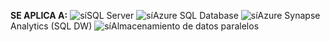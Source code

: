 <Token>**SE APLICA A:** ![sí](media/yes-icon.png)SQL Server ![sí](media/yes-icon.png)Azure SQL Database ![sí](media/yes-icon.png)Azure Synapse Analytics (SQL DW) ![sí](media/yes-icon.png)Almacenamiento de datos paralelos </Token>
